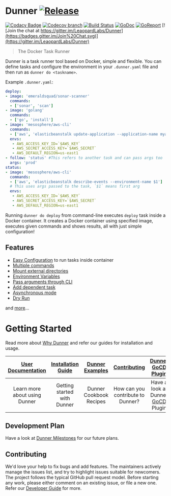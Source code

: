 # Dunner [![Release](https://img.shields.io/github/release/leopardslab/dunner.svg)](https://img.shields.io/github/release/leopardslab/dunner.svg)

[![Codacy Badge](https://api.codacy.com/project/badge/Grade/b2275e331d2745dc9527d45efbbf2da2)](https://app.codacy.com/app/Leopardslab/dunner?utm_source=github.com&utm_medium=referral&utm_content=leopardslab/dunner&utm_campaign=Badge_Grade_Dashboard)
[![Codecov branch](https://img.shields.io/codecov/c/github/leopardslab/dunner/master.svg)](https://codecov.io/gh/leopardslab/dunner)
[![Build Status](https://travis-ci.org/leopardslab/Dunner.svg?branch=master)](https://travis-ci.org/leopardslab/Dunner)
[![GoDoc](https://godoc.org/github.com/leopardslab/dunner?status.svg)](https://godoc.org/github.com/leopardslab/dunner)
[![GoReport](https://goreportcard.com/badge/github.com/leopardslab/dunner)](https://goreportcard.com/report/github.com/leopardslab/dunner)
[![Join the chat at https://gitter.im/LeaopardLabs/Dunner](https://badges.gitter.im/Join%20Chat.svg)](https://gitter.im/LeaopardLabs/Dunner)

> The Docker Task Runner

Dunner is a task runner tool based on Docker, simple and flexible. You can define tasks and configure the environment in your `.dunner.yaml` file and then run as `dunner do <taskname>`.

Example `.dunner.yaml`:

```yaml
deploy:
- image: 'emeraldsquad/sonar-scanner'
  commands:
  - ['sonar', 'scan']
- image: 'golang'
  commands:
  - ['go', 'install']
- image: 'mesosphere/aws-cli'
  commands:
  - ['aws', 'elasticbeanstalk update-application --application-name myapp']
  envs: 
   - AWS_ACCESS_KEY_ID=`$AWS_KEY`
   - AWS_SECRET_ACCESS_KEY=`$AWS_SECRET`
   - AWS_DEFAULT_REGION=us-east1
- follow: 'status' #This refers to another task and can pass args too
  args: 'prod'
status:
- image: 'mesosphere/aws-cli'
  commands:
  - ['aws', 'elasticbeanstalk describe-events --environment-name $1'] 
  # This uses args passed to the task, `$1` means first arg
  envs: 
   - AWS_ACCESS_KEY_ID=`$AWS_KEY`
   - AWS_SECRET_ACCESS_KEY=`$AWS_SECRET`
   - AWS_DEFAULT_REGION=us-east1
```

Running `dunner do deploy` from command-line executes `deploy` task inside a Docker container. It creates a Docker container using specified image, executes given commands and shows results, all with just simple configuration!


## Features

* [Easy Configuration](https://github.com/leopardslab/dunner/wiki/User-Guide#how-to-write-a-dunner-file) to run tasks inside container
* [Multiple commands](https://github.com/leopardslab/dunner/wiki/User-Guide#multiple-commands)
* [Mount external directories](https://github.com/leopardslab/dunner/wiki/User-Guide#mounting-external-directories)
* [Environment Variables](https://github.com/leopardslab/dunner/wiki/User-Guide#exporting-environment-variables)
* [Pass arguments through CLI](https://github.com/leopardslab/dunner/wiki/User-Guide#passing-arguments-through-cli)
* [Add dependent task](https://github.com/leopardslab/dunner/wiki/User-Guide#use-a-task-as-a-step-for-another-task)
* [Asynchronous mode](https://github.com/leopardslab/dunner/wiki/User-Guide#asynchronous-mode)
* [Dry Run](https://github.com/leopardslab/dunner/wiki/User-Guide#dry-run)

and [more](https://github.com/leopardslab/dunner/wiki/User-Guide)...

# Getting Started

Read more about [Why Dunner](https://github.com/leopardslab/dunner/wiki/Introduction-to-Dunner) and refer our guides for installation and usage.

| [**User Documentation**](https://github.com/leopardslab/dunner/wiki/User-Guide)     | [**Installation Guide**](https://github.com/leopardslab/dunner/wiki/Installation-Guide)     | [**Dunner Examples**](https://github.com/leopardslab/dunner-cookbook)           | [**Contributing**](https://github.com/leopardslab/dunner/wiki/Developer-Guide)           | [**Dunner GoCD Plugin**](https://github.com/leopardslab/dunner-gocd-plugin#dunner-gocd-plugin)           | 
|:-------------------------------------:|:-------------------------------:|:-----------------------------------:|:---------------------------------------------:| :--------------------------------------:|
| Learn more about using Dunner | Getting started with Dunner | Dunner Cookbook Recipes | How can you contribute to Dunner? | Have a look at Dunner [GoCD](https://www.gocd.org/) Plugin |


## Development Plan

Have a look at [Dunner Milestones](https://github.com/leopardslab/dunner/milestones) for our future plans.


## Contributing

We'd love your help to fix bugs and add features. The maintainers actively manage the issues list, and try to highlight issues suitable for newcomers. The project follows the typical GitHub pull request model. Before starting any work, please either comment on an existing issue, or file a new one. Refer our [Developer Guide](https://github.com/leopardslab/dunner/wiki/Developer-Guide) for more.
